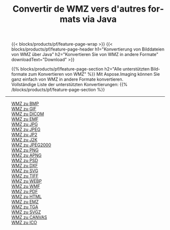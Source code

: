 ﻿---
title: Convertir de WMZ vers d'autres formats via Java 
weight: 3920
url: /de/java/conversion/from/wmz 
lang: de
langdirlevel: 2
locales: zh-hans,ja,it,ru,de,es,fr,nl,id,lt,pl,pt,vi,tr,ko,zh-hant,ar,hi,th,sv,cs,uk,he
description: Mit Aspose.Imaging können Sie ganz einfach von WMZ in andere Formate konvertieren
---

{{< blocks/products/pf/feature-page-wrap >}}
{{< blocks/products/pf/feature-page-header h1="Konvertierung von Bilddateien von WMZ über Java" h2="Konvertieren Sie von WMZ in andere Formate" downloadText="Download" >}}


{{% blocks/products/pf/feature-page-section  h2="Alle unterstützten Bildformate zum Konvertieren von WMZ" %}}
Mit Aspose.Imaging können Sie ganz einfach von WMZ in andere Formate konvertieren.
<br/>
Vollständige Liste der unterstützten Konvertierungen:
{{% /blocks/products/pf/feature-page-section %}}
<div class="container-fluid productfamilypage bg-gray">
    <div class="convertypes bg-gray agp-content section">
        <div class="container">
		<hr style="margin-left:-20px;"/>
		<div class="row other-converters">
		    <div class='col-md-2 other-converter remove-lp remove-rp'><a href="/imaging/de/java/conversion/wmz-to-bmp" >WMZ zu BMP</a></div><div class='col-md-2 other-converter remove-lp remove-rp'><a href="/imaging/de/java/conversion/wmz-to-gif" >WMZ zu GIF</a></div><div class='col-md-2 other-converter remove-lp remove-rp'><a href="/imaging/de/java/conversion/wmz-to-dicom" >WMZ zu DICOM</a></div><div class='col-md-2 other-converter remove-lp remove-rp'><a href="/imaging/de/java/conversion/wmz-to-emf" >WMZ zu EMF</a></div><div class='col-md-2 other-converter remove-lp remove-rp'><a href="/imaging/de/java/conversion/wmz-to-jpg" >WMZ zu JPG</a></div><div class='col-md-2 other-converter remove-lp remove-rp'><a href="/imaging/de/java/conversion/wmz-to-jpeg" >WMZ zu JPEG</a></div><div class='col-md-2 other-converter remove-lp remove-rp'><a href="/imaging/de/java/conversion/wmz-to-jp2" >WMZ zu JP2</a></div><div class='col-md-2 other-converter remove-lp remove-rp'><a href="/imaging/de/java/conversion/wmz-to-j2k" >WMZ zu J2K</a></div><div class='col-md-2 other-converter remove-lp remove-rp'><a href="/imaging/de/java/conversion/wmz-to-jpeg2000" >WMZ zu JPEG2000</a></div><div class='col-md-2 other-converter remove-lp remove-rp'><a href="/imaging/de/java/conversion/wmz-to-png" >WMZ zu PNG</a></div><div class='col-md-2 other-converter remove-lp remove-rp'><a href="/imaging/de/java/conversion/wmz-to-apng" >WMZ zu APNG</a></div><div class='col-md-2 other-converter remove-lp remove-rp'><a href="/imaging/de/java/conversion/wmz-to-psd" >WMZ zu PSD</a></div><div class='col-md-2 other-converter remove-lp remove-rp'><a href="/imaging/de/java/conversion/wmz-to-dxf" >WMZ zu DXF</a></div><div class='col-md-2 other-converter remove-lp remove-rp'><a href="/imaging/de/java/conversion/wmz-to-svg" >WMZ zu SVG</a></div><div class='col-md-2 other-converter remove-lp remove-rp'><a href="/imaging/de/java/conversion/wmz-to-tiff" >WMZ zu TIFF</a></div><div class='col-md-2 other-converter remove-lp remove-rp'><a href="/imaging/de/java/conversion/wmz-to-webp" >WMZ zu WEBP</a></div><div class='col-md-2 other-converter remove-lp remove-rp'><a href="/imaging/de/java/conversion/wmz-to-wmf" >WMZ zu WMF</a></div><div class='col-md-2 other-converter remove-lp remove-rp'><a href="/imaging/de/java/conversion/wmz-to-pdf" >WMZ zu PDF</a></div><div class='col-md-2 other-converter remove-lp remove-rp'><a href="/imaging/de/java/conversion/wmz-to-html" >WMZ zu HTML</a></div><div class='col-md-2 other-converter remove-lp remove-rp'><a href="/imaging/de/java/conversion/wmz-to-emz" >WMZ zu EMZ</a></div><div class='col-md-2 other-converter remove-lp remove-rp'><a href="/imaging/de/java/conversion/wmz-to-tga" >WMZ zu TGA</a></div><div class='col-md-2 other-converter remove-lp remove-rp'><a href="/imaging/de/java/conversion/wmz-to-svgz" >WMZ zu SVGZ</a></div><div class='col-md-2 other-converter remove-lp remove-rp'><a href="/imaging/de/java/conversion/wmz-to-canvas" >WMZ zu CANVAS</a></div><div class='col-md-2 other-converter remove-lp remove-rp'><a href="/imaging/de/java/conversion/wmz-to-ico" >WMZ zu ICO</a></div>
                </div>
        </div>
    </div>
</div>
<br/>

